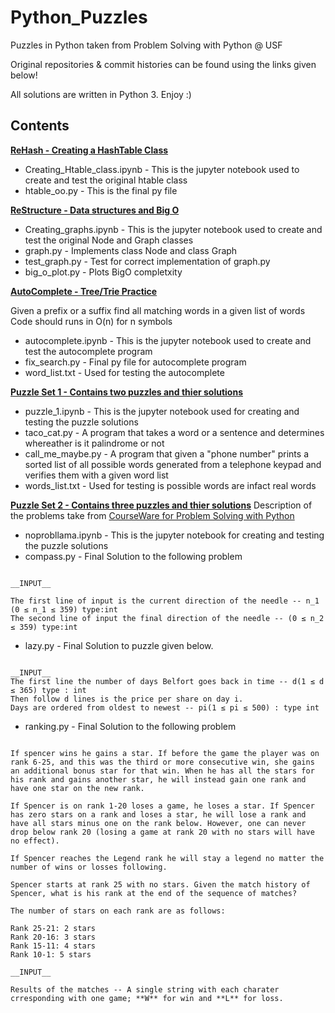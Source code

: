 # Python_Puzzles

Puzzles in Python taken from Problem Solving with Python @ USF

Original repositories & commit histories can be found using the links given below! 

All solutions are written in Python 3. Enjoy :)

## Contents

**[ReHash - Creating a HashTable Class](https://github.com/USF-MSAN689/rehash-danielleasavage)**
* Creating_Htable_class.ipynb - This is the jupyter notebook used to create and test the original htable class
* htable_oo.py - This is the final py file

**[ReStructure - Data structures and Big O](https://github.com/USF-MSAN689/restructure-danielleasavage)**
* Creating_graphs.ipynb - This is the jupyter notebook used to create and test the original Node and Graph classes
* graph.py - Implements class Node and class Graph
* test_graph.py - Test for correct implementation of graph.py
* big_o_plot.py - Plots BigO completxity

**[AutoComplete - Tree/Trie Practice](https://github.com/USF-MSAN689/autocomplete-danielleasavage)**

Given a prefix or a suffix find all matching words in a given list of words Code should runs in O(n) for n symbols
* autocomplete.ipynb - This is the jupyter notebook used to create and test the autocomplete program
* fix_search.py - Final py file for autocomplete program
* word_list.txt - Used for testing the autocomplete

**[Puzzle Set 1 - Contains two puzzles and thier solutions](https://github.com/USF-MSAN689/taco-cat-is-calling-danielleasavage)** 
* puzzle_1.ipynb - This is the jupyter notebook used for creating and testing the puzzle solutions
* taco_cat.py - A program that takes a word or a sentence and determines whereather is it palindrome or not
* call_me_maybe.py - A program that given a "phone number" prints a sorted list of all possible words generated from a telephone keypad and verifies them with a given word list
* words_list.txt - Used for testing is possible words are infact real words

**[Puzzle Set 2 - Contains three puzzles and thier solutions](https://github.com/USF-MSAN689/noprobllamma-danielleasavage)**
Description of the problems take from [CourseWare for Problem Solving with Python](https://github.com/USF-MSAN689/courseware/blob/master/hm-5/hm5.md)
* noprobllama.ipynb - This is the jupyter notebook for creating and testing the puzzle solutions
* compass.py - Final Solution to the following problem
```Find the shortest path on the compass

__INPUT__

The first line of input is the current direction of the needle -- n_1 (0 ≤ n_1 ≤ 359) type:int
The second line of input the final direction of the needle -- (0 ≤ n_2 ≤ 359) type:int
```

* lazy.py - Final Solution to puzzle given below.
```Belfort invests in stocks. He recently was able to get his hands on a a time machine. He realizes that with his knowledge of the stock market history he can make money by buying and selling at the right times. Given that he can only take $100 with him and can travel back at max one year how much money can he make?

__INPUT__
The first line the number of days Belfort goes back in time -- d(1 ≤ d ≤ 365) type : int
Then follow d lines is the price per share on day i. 
Days are ordered from oldest to newest -- pi(1 ≤ pi ≤ 500) : type int
```
* ranking.py - Final Solution to the following problem
```Spencer is playing a game that has a ranking system. There are 25 regular ranks, and an extra rank, Legend, above that. The ranks are numbered in decreasing order, 25 being the lowest rank, 1 the second highest rank, and Legend the highest rank.

If spencer wins he gains a star. If before the game the player was on rank 6-25, and this was the third or more consecutive win, she gains an additional bonus star for that win. When he has all the stars for his rank and gains another star, he will instead gain one rank and have one star on the new rank.

If Spencer is on rank 1-20 loses a game, he loses a star. If Spencer has zero stars on a rank and loses a star, he will lose a rank and have all stars minus one on the rank below. However, one can never drop below rank 20 (losing a game at rank 20 with no stars will have no effect).

If Spencer reaches the Legend rank he will stay a legend no matter the number of wins or losses following. 

Spencer starts at rank 25 with no stars. Given the match history of Spencer, what is his rank at the end of the sequence of matches?

The number of stars on each rank are as follows:

Rank 25-21: 2 stars
Rank 20-16: 3 stars
Rank 15-11: 4 stars
Rank 10-1: 5 stars

__INPUT__

Results of the matches -- A single string with each charater crresponding with one game; **W** for win and **L** for loss.
```
